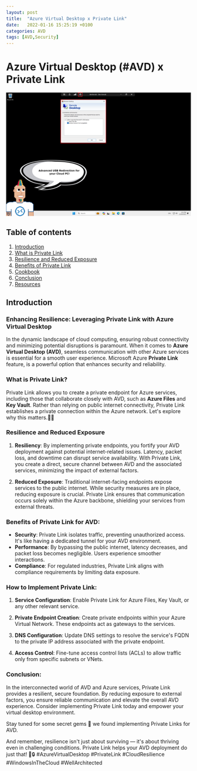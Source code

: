 ```yaml
---
layout: post
title:  "Azure Virtual Desktop x Private Link"
date:   2022-01-16 15:25:19 +0100
categories: AVD
tags: [AVD,Security]
---
```

# Azure Virtual Desktop (#AVD) x Private Link

![This image shows the AVDPunk Header](/assets/img/2024-01-04/2023-12-21-003-Header.png)

## Table of contents
1. [Introduction](#Introduction)
2. [What is Private Link]()
3. [Resilience and Reduced Exposure]()
4. [Benefits of Private Link]()
5. [Cookbook]()
6. [Conclusion](#Conclusion)
7. [Resources](#resources)

## Introduction
### Enhancing Resilience: Leveraging Private Link with Azure Virtual Desktop

In the dynamic landscape of cloud computing, ensuring robust connectivity and minimizing potential disruptions is paramount. When it comes to **Azure Virtual Desktop (AVD)**, seamless communication with other Azure services is essential for a smooth user experience. Microsoft Azure **Private Link** feature, is a powerful option that enhances security and reliability.

### What is Private Link?

Private Link allows you to create a private endpoint for Azure services, including those that collaborate closely with AVD, such as **Azure Files** and **Key Vault**. Rather than relying on public internet connectivity, Private Link establishes a private connection within the Azure network. Let's explore why this matters.🕵️‍♂️ 

### Resilience and Reduced Exposure

1. **Resiliency**: By implementing private endpoints, you fortify your AVD deployment against potential internet-related issues. Latency, packet loss, and downtime can disrupt service availability. With Private Link, you create a direct, secure channel between AVD and the associated services, minimizing the impact of external factors.

2. **Reduced Exposure**: Traditional internet-facing endpoints expose services to the public internet. While security measures are in place, reducing exposure is crucial. Private Link ensures that communication occurs solely within the Azure backbone, shielding your services from external threats.

### Benefits of Private Link for AVD:

- **Security**: Private Link isolates traffic, preventing unauthorized access. It's like having a dedicated tunnel for your AVD environment.
- **Performance**: By bypassing the public internet, latency decreases, and packet loss becomes negligible. Users experience smoother interactions.
- **Compliance**: For regulated industries, Private Link aligns with compliance requirements by limiting data exposure.

### How to Implement Private Link:

1. **Service Configuration**: Enable Private Link for Azure Files, Key Vault, or any other relevant service.

2. **Private Endpoint Creation**: Create private endpoints within your Azure Virtual Network. These endpoints act as gateways to the services.

3. **DNS Configuration**: Update DNS settings to resolve the service's FQDN to the private IP address associated with the private endpoint.

4. **Access Control**: Fine-tune access control lists (ACLs) to allow traffic only from specific subnets or VNets.

### Conclusion:

In the interconnected world of AVD and Azure services, Private Link provides a resilient, secure foundation. By reducing exposure to external factors, you ensure reliable communication and elevate the overall AVD experience. Consider implementing Private Link today and empower your virtual desktop environment.

Stay tuned for some secret gems 💎 we found implementing Private Links for AVD. 

And remember, resilience isn't just about surviving — it's about thriving even in challenging conditions. Private Link helps your AVD deployment do just that! 🚀🔒 #AzureVirtualDesktop #PrivateLink #CloudResilience #WindowsInTheCloud #WellArchitected